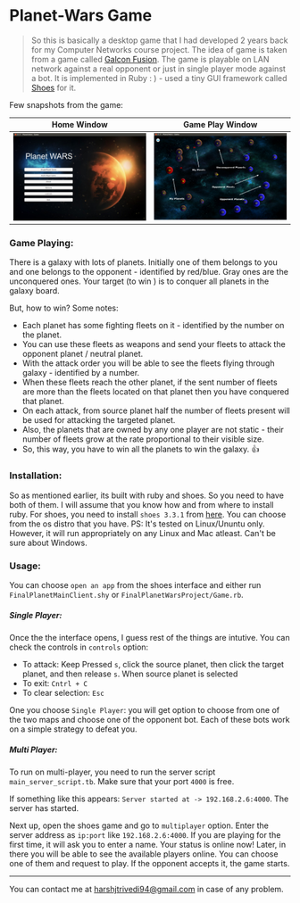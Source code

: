 # Planet-Wars Game

> So this is basically a desktop game that I had developed 2 years back for my Computer Networks course project. The idea of game is taken from a game called [Galcon Fusion](https://www.galcon.com/fusion/). The game is playable on LAN network against a real opponent or just in single player mode against a bot. It is implemented in Ruby : ) - used a tiny GUI framework called [Shoes](http://shoesrb.com/) for it.

Few snapshots from the game: 

Home Window                |  Game Play Window
:-------------------------:|:-------------------------:
![Home Image](README-Images/home_image.png?raw=true)  |  ![Game Play Image](README-Images/game_play.png?raw=true)





### Game Playing:

There is a galaxy with lots of planets. Initially one of them belongs to you and one belongs to the opponent - identified by red/blue. Gray ones are the unconquered ones. Your target (to win ) is to conquer all planets in the galaxy board. 

But, how to win? Some notes:

* Each planet has some fighting fleets on it - identified by the number on the planet. 
* You can use these fleets as weapons and send your fleets to attack the opponent planet / neutral planet. 
* With the attack order you will be able to see the fleets flying through galaxy - identified by a number. 
* When these fleets reach the other planet, if the sent number of fleets are more than the fleets located on that planet then you have conquered that planet. 
* On each attack, from source planet half the number of fleets present will be used for attacking the targeted planet. 
* Also, the planets that are owned by any one player are not static - their number of fleets grow at the rate proportional to their visible size. 
* So, this way, you have to win all the planets to win the galaxy. :+1:

### Installation:

So as mentioned earlier, its built with ruby and shoes. So you need to have both of them. I will assume that you know how and from where to install ruby. For shoes, you need to install `shoes 3.3.1` from [here](http://shoesrb.com/downloads/). You can choose from the os distro that you have. PS: It's tested on Linux/Ununtu only. However, it will run appropriately on any Linux and Mac atleast. Can't be sure about Windows. 


### Usage:

You can choose `open an app` from the shoes interface and either run `FinalPlanetMainClient.shy` or `FinalPlanetWarsProject/Game.rb`.

##### Single Player:

Once the the interface opens, I guess rest of the things are intutive. You can check the controls in `controls` option: 

* To attack: Keep Pressed `s`, click the source planet, then click the target planet, and then release `s`. When source planet is selected 
* To exit: `Cntrl + C`
* To clear selection: `Esc`

One you choose `Single Player`: you will get option to choose from one of the two maps and choose one of the opponent bot. Each of these bots work on a simple strategy to defeat you.


##### Multi Player:

To run on multi-player, you need to run the server script `main_server_script.tb`. Make sure that your port `4000` is free.

If something like this appears: `Server started at -> 192.168.2.6:4000`. The server has started. 

Next up, open the shoes game and go to `multiplayer` option. Enter the server address as `ip:port` like `192.168.2.6:4000`. If you are playing for the first time, it will ask you to enter a name. Your status is online now! Later, in there you will be able to see the available players online. You can choose one of them and request to play. If the opponent accepts it, the game starts.


---

You can contact me at harshjtrivedi94@gmail.com in case of any problem.

